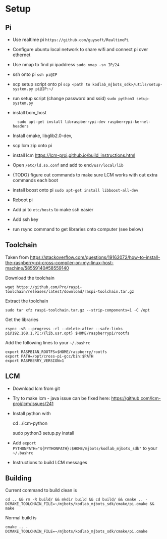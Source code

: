# Setup

## Pi
* Use realtime pi `https://github.com/guysoft/RealtimePi`
* Configure ubuntu local network to share wifi and connect pi over ethernet
* Use nmap to find pi ipaddress `sudo nmap -sn IP/24`
* ssh onto pi `ssh pi@IP`
* scp setup script onto pi `scp <path to kodlab_mjbots_sdk>/utils/setup-system.py pi@IP:~/`
* run setup script (change password and ssid) `sudo python3 setup-system.py`
* install bcm_host

        sudo apt-get install libraspberrypi-dev raspberrypi-kernel-headers
* Install cmake, libglib2.0-dev, 
* scp lcm zip onto pi
* install lcm https://lcm-proj.github.io/build_instructions.html
* Open `/etc/ld.so.conf` and add to end`/usr/local/lib`
* {TODO} figure out commands to make sure LCM works with out extra commands each boot
* install boost onto pi `sudo apt-get install libboost-all-dev`
* Reboot pi
* Add pi to `etc/hosts` to make ssh easier
* Add ssh key
* run rsync command to get libraries onto computer (see below)


## Toolchain
Taken from https://stackoverflow.com/questions/19162072/how-to-install-the-raspberry-pi-cross-compiler-on-my-linux-host-machine/58559140#58559140

Download the toolchain

    wget https://github.com/Pro/raspi-toolchain/releases/latest/download/raspi-toolchain.tar.gz

Extract the toolchain

    sudo tar xfz raspi-toolchain.tar.gz --strip-components=1 -C /opt

Get the libraries

    rsync -vR --progress -rl --delete-after --safe-links pi@192.168.1.PI:/{lib,usr,opt} $HOME/raspberrypi/rootfs

Add the following lines to your `~/.bashrc`

    export RASPBIAN_ROOTFS=$HOME/raspberry/rootfs
    export PATH=/opt/cross-pi-gcc/bin:$PATH
    export RASPBERRY_VERSION=1


## LCM
* Download lcm from git
* Try to make lcm - java issue can be fixed here: https://github.com/lcm-proj/lcm/issues/241 
* Install python with
    
    
    cd ../lcm-python
    
    sudo python3 setup.py install
* Add `export PYTHONPATH="${PYTHONPATH}:$HOME/mjbots/kodlab_mjbots_sdk"` to your `~/.bashrc`
* Instructions to build LCM messages
## Building
Current command to build clean is

    cd .. && rm -R build/ && mkdir build && cd build/ && cmake .. -DCMAKE_TOOLCHAIN_FILE=~/mjbots/kodlab_mjbots_sdk/cmake/pi.cmake && make

Normal build is 

    cmake .. -DCMAKE_TOOLCHAIN_FILE=~/mjbots/kodlab_mjbots_sdk/cmake/pi.cmake